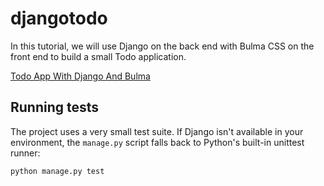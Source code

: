 # djangotodo

In this tutorial, we will use Django on the back end with Bulma CSS on the front end to build a small Todo application.

[Todo App With Django And Bulma](https://vegibit.com/todo-app-with-django-and-bulma/)

## Running tests

The project uses a very small test suite. If Django isn't available in your
environment, the `manage.py` script falls back to Python's built-in unittest
runner:

```bash
python manage.py test
```
